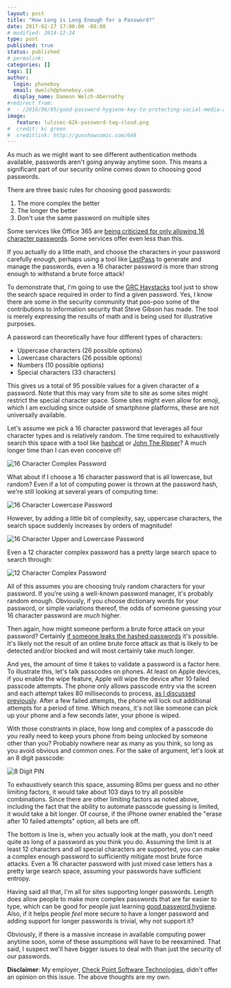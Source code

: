 ```yaml
---
layout: post
title: "How Long is Long Enough for a Password?"
date: 2017-02-27 17:00:00 -08:00
# modified: 2014-12-24
type: post
published: true
status: published
# permalink: 
categories: []
tags: []
author:
  login: phoneboy
  email: dwelch@phoneboy.com
  display_name: Dameon Welch-Abernathy
#redirect_from:
#  - /2016/06/05/good-password-hygiene-key-to-protecting-social-media-accounts/
image:
   feature: lulzsec-62k-password-tag-cloud.png
#  credit: kc green
#  creditlink: http://gunshowcomic.com/648
---
```

As much as we might want to see different authentication methods available, passwords aren't going anyway anytime soon. This means a significant part of our security online comes down to choosing good passwords. 

There are three basic rules for choosing good passwords:

1. The more complex the better
2. The longer the better
3. Don't use the same password on multiple sites

Some services like Office 365 are [being criticized for only allowing 16 character passwords](https://answers.microsoft.com/en-us/windows/forum/windows_10-security/please-increase-the-16-character-password-limit/5de69b9a-ac5c-4891-94c5-349dc25957ae). Some services offer even less than this. 

If you actually do a little math, and choose the characters in your password carefully enough, perhaps using a tool like [LastPass](https://lastpass.com) to generate and manage the passwords, even a 16 character password is more than strong enough to withstand a brute force attack!

To demonstrate that, I'm going to use the [GRC Haystacks](https://www.grc.com/haystack.htm) tool just to show the search space required in order to find a given password. Yes, I know there are some in the security community that poo-poo some of the contributions to information security that Steve Gibson has made. The tool is merely expressing the results of math and is being used for illustrative purposes. 

A password can theoretically have four different types of characters:

* Uppercase characters (26 possible options)
* Lowercase characters (26 possible options)
* Numbers (10 possible options)
* Special characters (33 characters)

This gives us a total of 95 possible values for a given character of a password. Note that this may vary from site to site as some sites might restrict the special character space. Some sites might even allow for emoji, which I am excluding since outside of smartphone platforms, these are not universally available.

Let's assume we pick a 16 character password that leverages all four character types and is relatively random. The time required to exhaustively search this space with a tool like [hashcat](https://hashcat.net/hashcat/) or [John The Ripper](http://www.openwall.com/john/)? A much longer time than I can even conceive of!

![16 Character Complex Password](/images/password-16-char-complex.png)

What about if I choose a 16 character password that is all lowercase, but random? Even if a lot of computing power is thrown at the password hash, we're still looking at several years of computing time:

![16 Character Lowercase Password](/images/password-16-letter-lowercase.png)

However, by adding a little bit of complexity, say, uppercase characters, the search space suddenly increases by orders of magnitude!

![16 Character Upper and Lowercase Password](/images/password-16-character-upperlower.png)

Even a 12 character complex password has a pretty large search space to search through:

![12 Character Complex Password](/images/password-12-char-complex.png)

All of this assumes you are choosing truly random characters for your password. If you're using a well-known password manager, it's probably random enough. Obviously, if you choose dictionary words for your password, or simple variations thereof, the odds of someone guessing your 16 character password are *much* higher.

Then again, how might someone perform a brute force attack on your password? Certainly [if someone leaks the hashed passwords](https://haveibeenpwned.com/) it's possible. It's likely not the result of an online brute force attack as that is likely to be detected and/or blocked and will most certainly take much longer.

And yes, the amount of time it takes to validate a password is a factor here. To illustrate this, let's talk passcodes on phones. At least on Apple devices, if you enable the wipe feature, Apple will wipe the device after 10 failed passcode attempts. The phone only allows passcode entry via the screen and each attempt takes 80 milliseconds to process, [as I discussed previously](http://phoneboy.org/2016/02/24/apple-vs-the-fbi-demonstrates-convenience-vs-security/). After a few failed attempts, the phone will lock out additional attempts for a period of time. Which means, it's not like someone can pick up your phone and a few seconds later, your phone is wiped. 

With those constraints in place, how long and complex of a passcode do you really need to keep yours phone from being unlocked by someone other than you? Probably nowhere near as many as you think, so long as you avoid obvious and common ones. For the sake of argument, let's look at an 8 digit passcode:

![8 Digit PIN](/images/password-8-digits.png)

To exhaustively search this space, assuming 80ms per guess and no other limiting factors, it would take about 103 days to try all possible combinations. Since there are other limiting factors as noted above, including the fact that the ability to automate passcode guessing is limited, it would take a bit longer. Of course, if the iPhone owner enabled the "erase after 10 failed attempts" option, all bets are off. 

The bottom is line is, when you actually look at the math, you don't need quite as long of a password as you think you do. Assuming the limit is at least 12 characters and *all* special characters are supported, you can make a complex enough password to sufficiently mitigate most brute force attacks. Even a 16 character password with just mixed case letters has a pretty large search space, assuming your passwords have sufficient entropy.

Having said all that, I'm all for sites supporting longer passwords. Length does allow people to make more complex passwords that are far easier to type, which can be good for people just learning [good password hygiene](http://phoneboy.org/2016/06/09/good-password-hygiene-key-to-protecting-social-media-accounts/). Also, if it helps people *feel* more secure to have a longer password and adding support for longer passwords is trivial, why not support it?

Obviously, if there is a massive increase in available computing power anytime soon, some of these assumptions will have to be reexamined. That said, I suspect we'll have bigger issues to deal with than just the security of our passwords. 

**Disclaimer**: My employer, [Check Point Software Technologies](https://www.checkpoint.com), didn't offer an opinion on this issue. The above thoughts are my own.